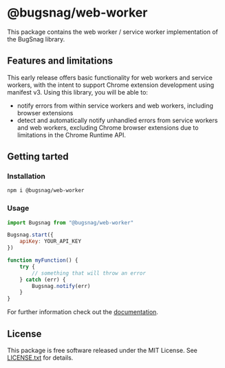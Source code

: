 # @bugsnag/web-worker

This package contains the web worker / service worker implementation of the BugSnag library.

## Features and limitations

This early release offers basic functionality for web workers and service workers, with the intent to support Chrome extension development using manifest v3. Using this library, you will be able to:

- notify errors from within service workers and web workers, including browser extensions
- detect and automatically notify unhandled errors from service workers and web workers, excluding Chrome browser extensions due to limitations in the Chrome Runtime API.

## Getting tarted

### Installation

```bash
npm i @bugsnag/web-worker
```

### Usage

```js
import Bugsnag from "@bugsnag/web-worker"

Bugsnag.start({
    apiKey: YOUR_API_KEY
})

function myFunction() {
    try {
        // something that will throw an error
    } catch (err) {
        Bugsnag.notify(err)
    }
}
```

For further information check out the [documentation](https://docs.bugsnag.com/platforms/javascript/web-worker/).

## License

This package is free software released under the MIT License. See [LICENSE.txt](./LICENSE.txt) for details.